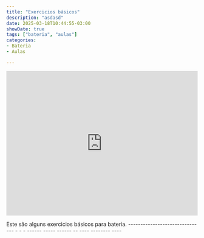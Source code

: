 ```yaml
---
title: "Exercicios básicos"
description: "asdasd"
date: 2025-03-18T10:44:55-03:00
showDate: true
tags: ["bateria", "aulas"]
categories:
- Bateria
- Aulas

---
```


<iframe width="100%" height="380" src="https://guisso.dev/GrooveScribe/GrooveEmbed.html?TimeSig=4/4&Div=16&Tempo=80&Measures=3&H=|xxxxxxxxxxxxxxxx|xxxxxxxxxxxxxxxx|xxxxxxxxxxxxxxxx|&S=|----O-------O---|----O-------O---|----O-------O---|&K=|o-------o-------|o-o-----o-o-----|ooo-----ooo-----|" frameborder="0" ></iframe>	

Este são alguns exercicios básicos para bateria. -------------------------------  - - - ------    ----- ------  -- ---- -------- ----

